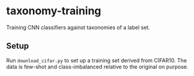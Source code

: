 # taxonomy-training
Training CNN classifiers against taxonomies of a label set.

## Setup

Run `download_cifar.py` to set up a training set derived from CIFAR10.
The data is few-shot and class-imbalanced relative to the original on purpose.